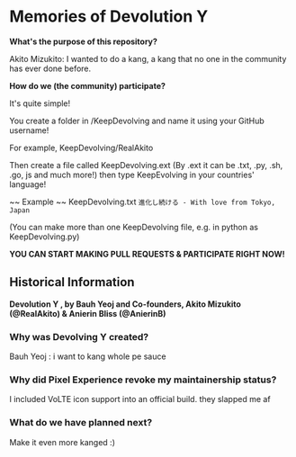 # Memories of Devolution Y

**What's the purpose of this repository?**

Akito Mizukito: I wanted to do a kang, a kang that no one in the community has ever done before.

**How do we (the community) participate?**

It's quite simple!

You create a folder in /KeepDevolving and name it using your GitHub username!

For example, KeepDevolving/RealAkito

Then create a file called KeepDevolving.ext (By .ext it can be .txt, .py, .sh, .go, js and much more!) then type KeepEvolving in your countries' language!

~~ Example ~~
KeepDevolving.txt
`進化し続ける - With love from Tokyo, Japan`

(You can make more than one KeepDevolving file, e.g. in python as KeepDevolving.py)

**YOU CAN START MAKING PULL REQUESTS & PARTICIPATE RIGHT NOW!**

## Historical Information

**Devolution Y , by Bauh Yeoj and Co-founders, Akito Mizukito (@RealAkito) & Anierin Bliss (@AnierinB)**


### Why was Devolving Y created?

Bauh Yeoj : i want to kang whole pe sauce 

### Why did Pixel Experience revoke my maintainership status?

I included VoLTE icon support into an official build. they slapped me af

### What do we have planned next?

Make it even more kanged :)
